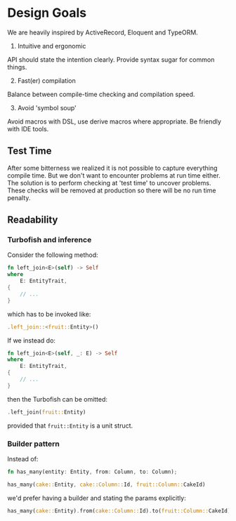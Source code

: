 # Design Goals

We are heavily inspired by ActiveRecord, Eloquent and TypeORM.

1. Intuitive and ergonomic

API should state the intention clearly. Provide syntax sugar for common things.

2. Fast(er) compilation

Balance between compile-time checking and compilation speed.

3. Avoid 'symbol soup'

Avoid macros with DSL, use derive macros where appropriate. Be friendly with IDE tools.

## Test Time

After some bitterness we realized it is not possible to capture everything compile time. But we don't 
want to encounter problems at run time either. The solution is to perform checking at 'test time' to
uncover problems. These checks will be removed at production so there will be no run time penalty.

## Readability

### Turbofish and inference

Consider the following method:
```rust
fn left_join<E>(self) -> Self
where
    E: EntityTrait,
{
    // ...
}
```
which has to be invoked like:
```rust
.left_join::<fruit::Entity>()
```

If we instead do:
```rust
fn left_join<E>(self, _: E) -> Self
where
    E: EntityTrait,
{
    // ...
}
```
then the Turbofish can be omitted:
```rust
.left_join(fruit::Entity)
```
provided that `fruit::Entity` is a unit struct.

### Builder pattern

Instead of:
```rust
fn has_many(entity: Entity, from: Column, to: Column);

has_many(cake::Entity, cake::Column::Id, fruit::Column::CakeId)
```

we'd prefer having a builder and stating the params explicitly:
```rust
has_many(cake::Entity).from(cake::Column::Id).to(fruit::Column::CakeId)
```